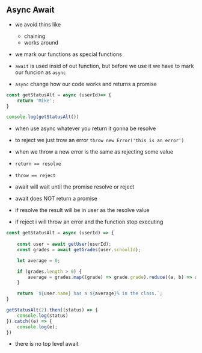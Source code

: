 ## Async Await 

- we avoid thins like
    - chaining
    - works around
- we mark our functions as special functions

- `await` is used insid of out function, but before we use it we have to mark our funcion as `async`

- `async` change how our code works and returns a promise 

```js
const getStatusAlt = async (userId)=> {
    return 'Mike';
}

console.log(getStatusAlt())

```

- when use async whatever you return it gonna be resolve

- to reject we just trow an error `throw new Error('this is an error')`

- when we throw a new error is the same as rejecting some value

- `return == resolve`
- `throw == reject`

- await will wait until the promise resolve or reject

- await does NOT return a promise 

- if resolve the result will be in user as the resolve value 

- if reject i will throw an error and the function stop executing

```js
const getStatusAlt = async (userId) => {
   
    const user = await getUser(userId);
    const grades = await getGrades(user.schoolId);

    let average = 0;

    if (grades.length > 0) {
        average = grades.map((grade) => grade.grade).reduce((a, b) => a + b) / grades.length;
    }

    return `${user.name} has a ${average}% in the class.`;
}

getStatusAlt(2).then((status) => {
    console.log(status)
}).catch((e) => {
    console.log(e);
})

```

- there is no top level await 